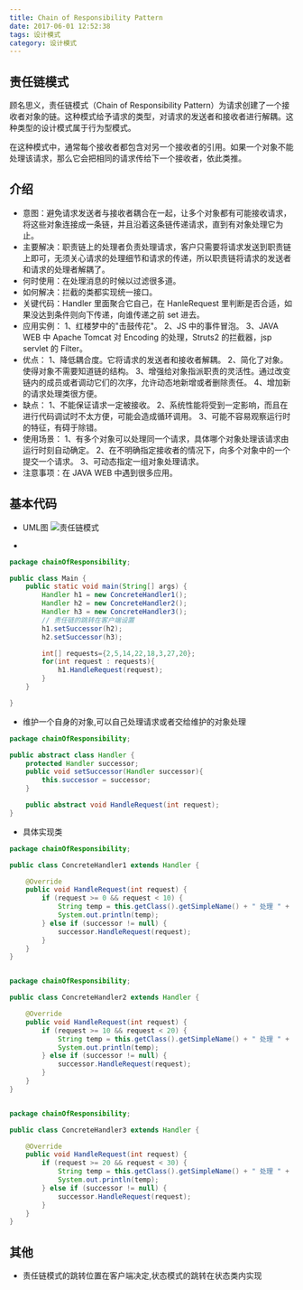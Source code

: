 ```yaml
---
title: Chain of Responsibility Pattern
date: 2017-06-01 12:52:38
tags: 设计模式
category: 设计模式
---
```

## 责任链模式
顾名思义，责任链模式（Chain of Responsibility Pattern）为请求创建了一个接收者对象的链。这种模式给予请求的类型，对请求的发送者和接收者进行解耦。这种类型的设计模式属于行为型模式。

在这种模式中，通常每个接收者都包含对另一个接收者的引用。如果一个对象不能处理该请求，那么它会把相同的请求传给下一个接收者，依此类推。

## 介绍
* 意图：避免请求发送者与接收者耦合在一起，让多个对象都有可能接收请求，将这些对象连接成一条链，并且沿着这条链传递请求，直到有对象处理它为止。
* 主要解决：职责链上的处理者负责处理请求，客户只需要将请求发送到职责链上即可，无须关心请求的处理细节和请求的传递，所以职责链将请求的发送者和请求的处理者解耦了。
* 何时使用：在处理消息的时候以过滤很多道。
* 如何解决：拦截的类都实现统一接口。
* 关键代码：Handler 里面聚合它自己，在 HanleRequest 里判断是否合适，如果没达到条件则向下传递，向谁传递之前 set 进去。
* 应用实例： 1、红楼梦中的"击鼓传花"。 2、JS 中的事件冒泡。 3、JAVA WEB 中 Apache Tomcat 对 Encoding 的处理，Struts2 的拦截器，jsp servlet 的 Filter。
* 优点： 1、降低耦合度。它将请求的发送者和接收者解耦。 2、简化了对象。使得对象不需要知道链的结构。 3、增强给对象指派职责的灵活性。通过改变链内的成员或者调动它们的次序，允许动态地新增或者删除责任。 4、增加新的请求处理类很方便。
* 缺点： 1、不能保证请求一定被接收。 2、系统性能将受到一定影响，而且在进行代码调试时不太方便，可能会造成循环调用。 3、可能不容易观察运行时的特征，有碍于除错。
* 使用场景： 1、有多个对象可以处理同一个请求，具体哪个对象处理该请求由运行时刻自动确定。 2、在不明确指定接收者的情况下，向多个对象中的一个提交一个请求。 3、可动态指定一组对象处理请求。
* 注意事项：在 JAVA WEB 中遇到很多应用。
## 基本代码
* UML图
![责任链模式](Chain-of-Responsibility.png)

* 
```java
package chainOfResponsibility;

public class Main {
    public static void main(String[] args) {
        Handler h1 = new ConcreteHandler1();
        Handler h2 = new ConcreteHandler2();
        Handler h3 = new ConcreteHandler3();
        // 责任链的跳转在客户端设置
        h1.setSuccessor(h2);
        h2.setSuccessor(h3);

        int[] requests={2,5,14,22,18,3,27,20};
        for(int request : requests){
            h1.HandleRequest(request);
        }
    }

}
```

* 维护一个自身的对象,可以自己处理请求或者交给维护的对象处理
```java
package chainOfResponsibility;

public abstract class Handler {
    protected Handler successor;
    public void setSuccessor(Handler successor){
        this.successor = successor;
    }

    public abstract void HandleRequest(int request);
}
```

* 具体实现类
```java
package chainOfResponsibility;

public class ConcreteHandler1 extends Handler {

    @Override
    public void HandleRequest(int request) {
        if (request >= 0 && request < 10) {
            String temp = this.getClass().getSimpleName() + " 处理 " + request;
            System.out.println(temp);
        } else if (successor != null) {
            successor.HandleRequest(request);
        }
    }
}


package chainOfResponsibility;

public class ConcreteHandler2 extends Handler {

    @Override
    public void HandleRequest(int request) {
        if (request >= 10 && request < 20) {
            String temp = this.getClass().getSimpleName() + " 处理 " + request;
            System.out.println(temp);
        } else if (successor != null) {
            successor.HandleRequest(request);
        }
    }
}


package chainOfResponsibility;

public class ConcreteHandler3 extends Handler {

    @Override
    public void HandleRequest(int request) {
        if (request >= 20 && request < 30) {
            String temp = this.getClass().getSimpleName() + " 处理 " + request;
            System.out.println(temp);
        } else if (successor != null) {
            successor.HandleRequest(request);
        }
    }
}
```
## 其他
* 责任链模式的跳转位置在客户端决定,状态模式的跳转在状态类内实现
